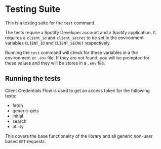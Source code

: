 # Testing Suite

This is a testing suite for the `test` command.

The tests require a Spotify Developer account and a Spotify application. It requires a `client_id` and `client_secret` to be set in the environment variables `CLIENT_ID` and `CLIENT_SECRET` respectively.

Running the `test` command will check for these variables in a the environment or `.env` file. If they are not found, you will be prompted for these values and they will be stores in a `.env` file.

## Running the tests

Client Credentials Flow is used to get an access token for the following tests:

- fetch
- generic-gets
- initial
- search
- utility

This covers the base functionality of the library and all generic non-user based `GET` requests.
